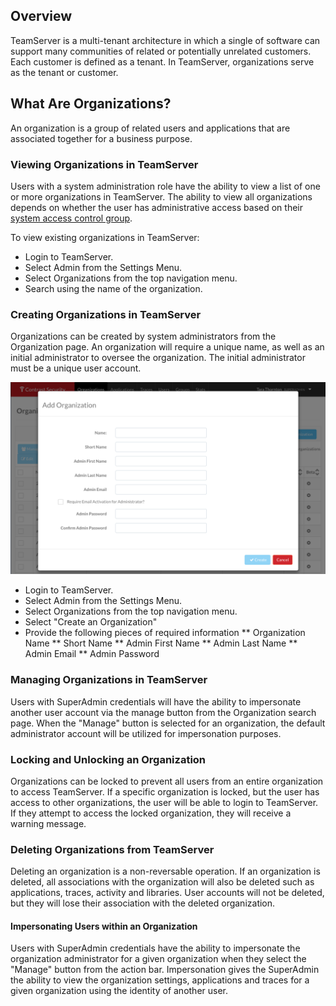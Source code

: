 <!--
title: "Organizations within TeamServer"
description: "Creating, Managing and Deleting Organizations"
-->

## Overview
TeamServer is a multi-tenant architecture in which a single of software can support many communities of related or potentially unrelated customers. Each customer is defined as a tenant. In TeamServer, organizations serve as the tenant or customer. 

## What Are Organizations?
An organization is a group of related users and applications that are associated together for a business purpose. 

### Viewing Organizations in TeamServer
Users with a system administration role have the ability to view a list of one or more organizations in TeamServer. The ability to view all organizations depends on whether the user has administrative access based on their [system access control group](user_tsguideset.html#orgs). 

To view existing organizations in TeamServer:

* Login to TeamServer.
* Select Admin from the Settings Menu.
* Select Organizations from the top navigation menu.
* Search using the name of the organization.

### Creating Organizations in TeamServer
Organizations can be created by system administrators from the Organization page. An organization will require a unique name, as well as an initial administrator to oversee the organization. The initial administrator must be a unique user account. 

<a href="assets/images/Create_Org.png" rel="lightbox" title="Create an Organization"><img class="thumbnail" src="assets/images/Create_Org.png"/></a>

* Login to TeamServer.
* Select Admin from the Settings Menu.
* Select Organizations from the top navigation menu.
* Select "Create an Organization" 
* Provide the following pieces of required information
** Organization Name
** Short Name
** Admin First Name
** Admin Last Name
** Admin Email
** Admin Password

### Managing Organizations in TeamServer
Users with SuperAdmin credentials will have the ability to impersonate another user account via the manage button from the Organization search page. When the "Manage" button is selected for an organization, the default administrator account will be utilized for impersonation purposes.

### Locking and Unlocking an Organization
Organizations can be locked to prevent all users from an entire organization to access TeamServer. If a specific organization is locked, but the user has access to other organizations, the user will be able to login to TeamServer. If they attempt to access the locked organization, they will receive a warning message. 

### Deleting Organizations from TeamServer
Deleting an organization is a non-reversable operation. If an organization is deleted, all associations with the organization will also be deleted such as applications, traces, activity and libraries. User accounts will not be deleted, but they will lose their association with the deleted organization.

#### Impersonating Users within an Organization
Users with SuperAdmin credentials have the ability to impersonate the organization administrator for a given organization when they select the "Manage" button from the action bar. Impersonation gives the SuperAdmin the ability to view the organization settings, applications and traces for a given organization using the identity of another user.
